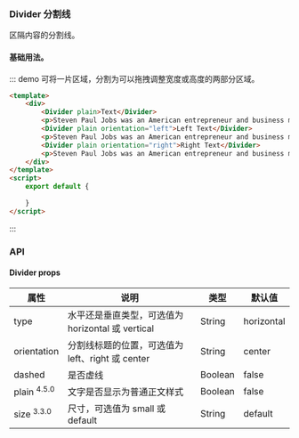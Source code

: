 ### Divider 分割线
区隔内容的分割线。
#### 基础用法。
::: demo  可将一片区域，分割为可以拖拽调整宽度或高度的两部分区域。
```html
<template>
    <div>
        <Divider plain>Text</Divider>
        <p>Steven Paul Jobs was an American entrepreneur and business magnate. He was the chairman, chief executive officer, and a co-founder of Apple Inc.</p>
        <Divider plain orientation="left">Left Text</Divider>
        <p>Steven Paul Jobs was an American entrepreneur and business magnate. He was the chairman, chief executive officer, and a co-founder of Apple Inc.</p>
        <Divider plain orientation="right">Right Text</Divider>
        <p>Steven Paul Jobs was an American entrepreneur and business magnate. He was the chairman, chief executive officer, and a co-founder of Apple Inc.</p>
    </div>
</template>
<script>
    export default {
        
    }
</script>
```
:::
### API
#### Divider props
<table>
  <thead>
    <tr>
      <th>属性</th>
      <th style="width: 450px">说明</th>
      <th>类型</th>
      <th>默认值</th>
    </tr>
  </thead>
  <tbody>
    <tr>
      <td>type</td>
      <td>水平还是垂直类型，可选值为 horizontal 或 vertical</td>
      <td>String</td>
      <td>horizontal</td>
    </tr>
    <tr>
      <td>orientation</td>
      <td>分割线标题的位置，可选值为 left、right 或 center</td>
      <td>String</td>
      <td>center</td>
    </tr>
    <tr>
      <td>dashed</td>
      <td>是否虚线</td>
      <td>Boolean</td>
      <td>false</td>
    </tr>
    <tr>
      <td>plain <span class="ivu-badge"> <sup class="ivu-badge-count ivu-badge-count-alone">4.5.0</sup></span></td>
      <td>文字是否显示为普通正文样式</td>
      <td>Boolean</td>
      <td>false</td>
    </tr>
    <tr>
      <td>size <span class="ivu-badge"> <sup class="ivu-badge-count ivu-badge-count-alone">3.3.0</sup></span></td>
      <td>尺寸，可选值为 small 或 default</td>
      <td>String</td>
      <td>default</td>
    </tr>
  </tbody>
</table>